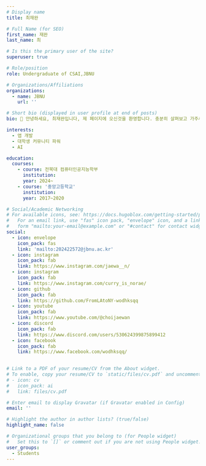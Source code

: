 ```yaml
---
# Display name
title: 최재완

# Full Name (for SEO)
first_name: 재완
last_name: 최

# Is this the primary user of the site?
superuser: true

# Role/position
role: Undergraduate of CSAI,JBNU

# Organizations/Affiliations
organizations:
  - name: JBNU
    url: ''

# Short bio (displayed in user profile at end of posts)
bio: 👋 안녕하세요, 최재완입니다, 제 페이지에 오신것을 환영합니다. 충분히 살펴보고 가주세요.

interests:
  - 앱 개발
  - 대학생 커뮤니티 파워
  - AI

education:
  courses:
    - course: 전북대 컴퓨터인공지능학부
      institution: 
      year: 2024~
    - course: '중앙고등학교'
      institution: 
      year: 2017~2020

# Social/Academic Networking
# For available icons, see: https://docs.hugoblox.com/getting-started/page-builder/#icons
#   For an email link, use "fas" icon pack, "envelope" icon, and a link in the
#   form "mailto:your-email@example.com" or "#contact" for contact widget.
social:
  - icon: envelope
    icon_pack: fas
    link: 'mailto:202422572@jbnu.ac.kr'
  - icon: instagram
    icon_pack: fab
    link: https://www.instagram.com/jaewa__n/
  - icon: instagram
    icon_pack: fab
    link: https://www.instagram.com/curry_is_norae/
  - icon: github
    icon_pack: fab
    link: https://github.com/FromLAtoNY-wodhksqq
  - icon: youtube
    icon_pack: fab
    link: https://www.youtube.com/@choijaewan
  - icon: discord
    icon_pack: fab
    link: https://www.discord.com/users/530624399875899412
  - icon: facebook
    icon_pack: fab
    link: https://www.facebook.com/wodhksqq/
    

# Link to a PDF of your resume/CV from the About widget.
# To enable, copy your resume/CV to `static/files/cv.pdf` and uncomment the lines below.
# - icon: cv
#   icon_pack: ai
#   link: files/cv.pdf

# Enter email to display Gravatar (if Gravatar enabled in Config)
email: ''

# Highlight the author in author lists? (true/false)
highlight_name: false

# Organizational groups that you belong to (for People widget)
#   Set this to `[]` or comment out if you are not using People widget.
user_groups:
  - Students
---
```


